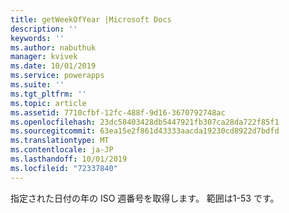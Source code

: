 ```yaml
---
title: getWeekOfYear |Microsoft Docs
description: ''
keywords: ''
ms.author: nabuthuk
manager: kvivek
ms.date: 10/01/2019
ms.service: powerapps
ms.suite: ''
ms.tgt_pltfrm: ''
ms.topic: article
ms.assetid: 7710cfbf-12fc-488f-9d16-3670792748ac
ms.openlocfilehash: 23dc58403428db5447921fb307ca28da722f85f1
ms.sourcegitcommit: 63ea15e2f861d43333aacda19230cd8922d7bdfd
ms.translationtype: MT
ms.contentlocale: ja-JP
ms.lasthandoff: 10/01/2019
ms.locfileid: "72337840"
---
```

指定された日付の年の ISO 週番号を取得します。 範囲は1-53 です。
